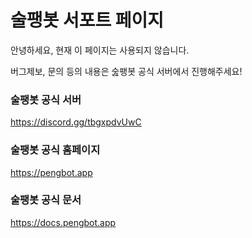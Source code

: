 # 술팽봇 서포트 페이지
안녕하세요, 현재 이 페이지는 사용되지 않습니다.

버그제보, 문의 등의 내용은 숦팽봇 공식 서버에서 진행해주세요!

### 술팽봇 공식 서버

https://discord.gg/tbgxpdvUwC

### 술팽봇 공식 홈페이지

https://pengbot.app

### 술팽봇 공식 문서

https://docs.pengbot.app
